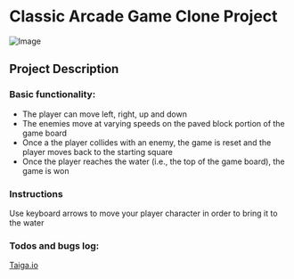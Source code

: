# Classic Arcade Game Clone Project
![Image](https://user-images.githubusercontent.com/6992753/58599693-37f29380-8236-11e9-92db-fedf12ad6c77.png)

## Project Description

### Basic functionality:
- The player can move left, right, up and down
- The enemies move at varying speeds on the paved block portion of the game board
- Once a the player collides with an enemy, the game is reset and the player moves back to the starting square
- Once the player reaches the water (i.e., the top of the game board), the game is won

### Instructions
Use keyboard arrows to move your player character in order to bring it to the water

### Todos and bugs log:
[Taiga.io](https://tree.taiga.io/project/akaomy-arcade-game/issues)
